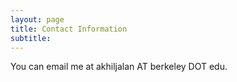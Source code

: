 ```yaml
---
layout: page
title: Contact Information
subtitle: 
---
```


You can email me at akhiljalan AT berkeley DOT edu. 